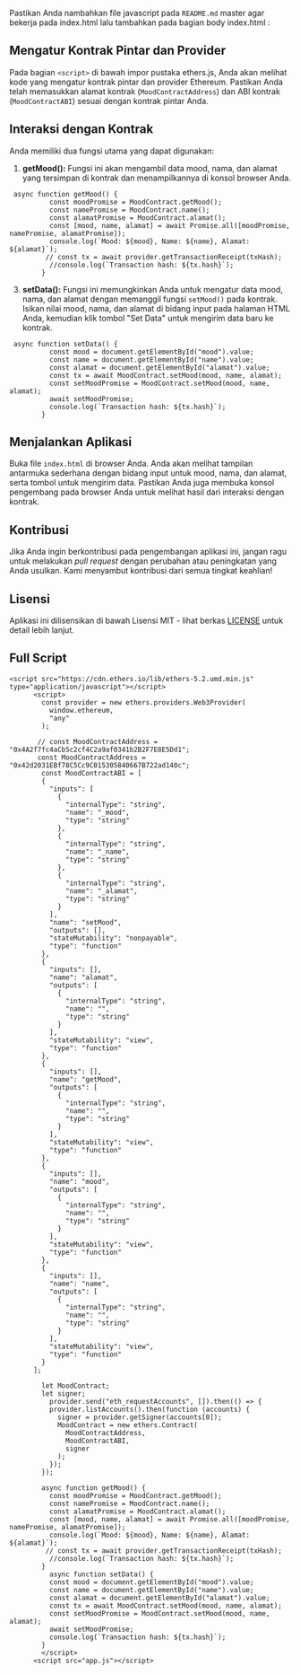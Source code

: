 Pastikan Anda nambahkan file javascript pada `README.md` master agar bekerja pada index.html lalu tambahkan pada bagian body index.html :

## Mengatur Kontrak Pintar dan Provider

Pada bagian `<script>` di bawah impor pustaka ethers.js, Anda akan melihat kode yang mengatur kontrak pintar dan provider Ethereum. Pastikan Anda telah memasukkan alamat kontrak (`MoodContractAddress`) dan ABI kontrak (`MoodContractABI`) sesuai dengan kontrak pintar Anda.

## Interaksi dengan Kontrak

Anda memiliki dua fungsi utama yang dapat digunakan:

1. **getMood():** Fungsi ini akan mengambil data mood, nama, dan alamat yang tersimpan di kontrak dan menampilkannya di konsol browser Anda.

```
 async function getMood() {
          const moodPromise = MoodContract.getMood();
          const namePromise = MoodContract.name();
          const alamatPromise = MoodContract.alamat();
          const [mood, name, alamat] = await Promise.all([moodPromise, namePromise, alamatPromise]);
          console.log(`Mood: ${mood}, Name: ${name}, Alamat: ${alamat}`);
         // const tx = await provider.getTransactionReceipt(txHash);
          //console.log(`Transaction hash: ${tx.hash}`);
        }
```


3. **setData():** Fungsi ini memungkinkan Anda untuk mengatur data mood, nama, dan alamat dengan memanggil fungsi `setMood()` pada kontrak. Isikan nilai mood, nama, dan alamat di bidang input pada halaman HTML Anda, kemudian klik tombol "Set Data" untuk mengirim data baru ke kontrak.

```
 async function setData() {
          const mood = document.getElementById("mood").value;
          const name = document.getElementById("name").value;
          const alamat = document.getElementById("alamat").value;
          const tx = await MoodContract.setMood(mood, name, alamat);
          const setMoodPromise = MoodContract.setMood(mood, name, alamat);
          await setMoodPromise;
          console.log(`Transaction hash: ${tx.hash}`);
        }
```

## Menjalankan Aplikasi

Buka file `index.html` di browser Anda. Anda akan melihat tampilan antarmuka sederhana dengan bidang input untuk mood, nama, dan alamat, serta tombol untuk mengirim data. Pastikan Anda juga membuka konsol pengembang pada browser Anda untuk melihat hasil dari interaksi dengan kontrak.

## Kontribusi

Jika Anda ingin berkontribusi pada pengembangan aplikasi ini, jangan ragu untuk melakukan _pull request_ dengan perubahan atau peningkatan yang Anda usulkan. Kami menyambut kontribusi dari semua tingkat keahlian!

## Lisensi

Aplikasi ini dilisensikan di bawah Lisensi MIT - lihat berkas [LICENSE](LICENSE) untuk detail lebih lanjut.

## Full Script

```
<script src="https://cdn.ethers.io/lib/ethers-5.2.umd.min.js" type="application/javascript"></script>
      <script>
        const provider = new ethers.providers.Web3Provider(
          window.ethereum,
          "any"
        );
    
       // const MoodContractAddress = "0x4A2f7fc4aCb5c2cf4C2a9af0341b2B2F7E8E5Dd1";
       const MoodContractAddress = "0x42d2031EBf78C5Cc9C015305840667B722ad140c";
        const MoodContractABI = [
        {
          "inputs": [
            {
              "internalType": "string",
              "name": "_mood",
              "type": "string"
            },
            {
              "internalType": "string",
              "name": "_name",
              "type": "string"
            },
            {
              "internalType": "string",
              "name": "_alamat",
              "type": "string"
            }
          ],
          "name": "setMood",
          "outputs": [],
          "stateMutability": "nonpayable",
          "type": "function"
        },
        {
          "inputs": [],
          "name": "alamat",
          "outputs": [
            {
              "internalType": "string",
              "name": "",
              "type": "string"
            }
          ],
          "stateMutability": "view",
          "type": "function"
        },
        {
          "inputs": [],
          "name": "getMood",
          "outputs": [
            {
              "internalType": "string",
              "name": "",
              "type": "string"
            }
          ],
          "stateMutability": "view",
          "type": "function"
        },
        {
          "inputs": [],
          "name": "mood",
          "outputs": [
            {
              "internalType": "string",
              "name": "",
              "type": "string"
            }
          ],
          "stateMutability": "view",
          "type": "function"
        },
        {
          "inputs": [],
          "name": "name",
          "outputs": [
            {
              "internalType": "string",
              "name": "",
              "type": "string"
            }
          ],
          "stateMutability": "view",
          "type": "function"
        }
      ];
    
        let MoodContract;
        let signer;
          provider.send("eth_requestAccounts", []).then(() => {
          provider.listAccounts().then(function (accounts) {
            signer = provider.getSigner(accounts[0]);
            MoodContract = new ethers.Contract(
              MoodContractAddress,
              MoodContractABI,
              signer
            );
          });
        });
    
        async function getMood() {
          const moodPromise = MoodContract.getMood();
          const namePromise = MoodContract.name();
          const alamatPromise = MoodContract.alamat();
          const [mood, name, alamat] = await Promise.all([moodPromise, namePromise, alamatPromise]);
          console.log(`Mood: ${mood}, Name: ${name}, Alamat: ${alamat}`);
         // const tx = await provider.getTransactionReceipt(txHash);
          //console.log(`Transaction hash: ${tx.hash}`);
        }
          async function setData() {
          const mood = document.getElementById("mood").value;
          const name = document.getElementById("name").value;
          const alamat = document.getElementById("alamat").value;
          const tx = await MoodContract.setMood(mood, name, alamat);
          const setMoodPromise = MoodContract.setMood(mood, name, alamat);
          await setMoodPromise;
          console.log(`Transaction hash: ${tx.hash}`);
        }
        </script>
      <script src="app.js"></script>
```
